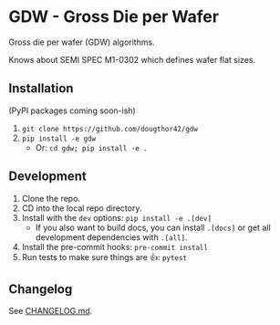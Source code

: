 # GDW - Gross Die per Wafer

Gross die per wafer (GDW) algorithms.

Knows about SEMI SPEC M1-0302 which defines wafer flat sizes.

## Installation

(PyPI packages coming soon-ish)

1.  `git clone https://github.com/dougthor42/gdw`
1.  `pip install -e gdw`
    + Or: `cd gdw; pip install -e .`


## Development

1.  Clone the repo.
1.  CD into the local repo directory.
1.  Install with the `dev` options: `pip install -e .[dev]`
    +   If you also want to build docs, you can install `.[docs]` or get all
        development dependencies with `.[all]`.
1.  Install the pre-commit hooks: `pre-commit install`
1.  Run tests to make sure things are 👍: `pytest`


## Changelog

See [CHANGELOG.md][changelog].

[changelog]: ./CHANGELOG.md
